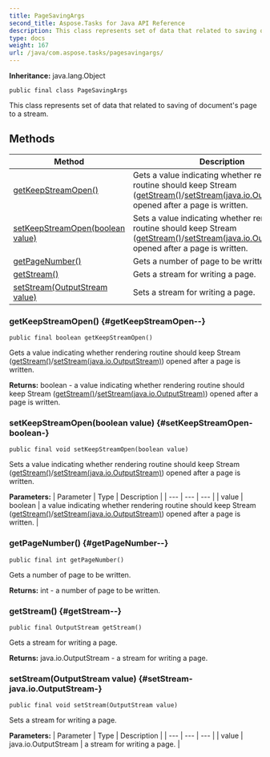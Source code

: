 ```yaml
---
title: PageSavingArgs
second_title: Aspose.Tasks for Java API Reference
description: This class represents set of data that related to saving of documents page to a stream.
type: docs
weight: 167
url: /java/com.aspose.tasks/pagesavingargs/
---
```


**Inheritance:**
java.lang.Object
```
public final class PageSavingArgs
```

This class represents set of data that related to saving of document's page to a stream.
## Methods

| Method | Description |
| --- | --- |
| [getKeepStreamOpen()](#getKeepStreamOpen--) | Gets a value indicating whether rendering routine should keep  Stream ([getStream()](../../com.aspose.tasks/pagesavingargs\#getStream--)/[setStream(java.io.OutputStream)](../../com.aspose.tasks/pagesavingargs\#setStream-java.io.OutputStream-)) opened after a page is written. |
| [setKeepStreamOpen(boolean value)](#setKeepStreamOpen-boolean-) | Sets a value indicating whether rendering routine should keep  Stream ([getStream()](../../com.aspose.tasks/pagesavingargs\#getStream--)/[setStream(java.io.OutputStream)](../../com.aspose.tasks/pagesavingargs\#setStream-java.io.OutputStream-)) opened after a page is written. |
| [getPageNumber()](#getPageNumber--) | Gets a number of page to be written. |
| [getStream()](#getStream--) | Gets a stream for writing a page. |
| [setStream(OutputStream value)](#setStream-java.io.OutputStream-) | Sets a stream for writing a page. |
### getKeepStreamOpen() {#getKeepStreamOpen--}
```
public final boolean getKeepStreamOpen()
```


Gets a value indicating whether rendering routine should keep  Stream ([getStream()](../../com.aspose.tasks/pagesavingargs\#getStream--)/[setStream(java.io.OutputStream)](../../com.aspose.tasks/pagesavingargs\#setStream-java.io.OutputStream-)) opened after a page is written.

**Returns:**
boolean - a value indicating whether rendering routine should keep  Stream ([getStream()](../../com.aspose.tasks/pagesavingargs\#getStream--)/[setStream(java.io.OutputStream)](../../com.aspose.tasks/pagesavingargs\#setStream-java.io.OutputStream-)) opened after a page is written.
### setKeepStreamOpen(boolean value) {#setKeepStreamOpen-boolean-}
```
public final void setKeepStreamOpen(boolean value)
```


Sets a value indicating whether rendering routine should keep  Stream ([getStream()](../../com.aspose.tasks/pagesavingargs\#getStream--)/[setStream(java.io.OutputStream)](../../com.aspose.tasks/pagesavingargs\#setStream-java.io.OutputStream-)) opened after a page is written.

**Parameters:**
| Parameter | Type | Description |
| --- | --- | --- |
| value | boolean | a value indicating whether rendering routine should keep  Stream ([getStream()](../../com.aspose.tasks/pagesavingargs\#getStream--)/[setStream(java.io.OutputStream)](../../com.aspose.tasks/pagesavingargs\#setStream-java.io.OutputStream-)) opened after a page is written. |

### getPageNumber() {#getPageNumber--}
```
public final int getPageNumber()
```


Gets a number of page to be written.

**Returns:**
int - a number of page to be written.
### getStream() {#getStream--}
```
public final OutputStream getStream()
```


Gets a stream for writing a page.

**Returns:**
java.io.OutputStream - a stream for writing a page.
### setStream(OutputStream value) {#setStream-java.io.OutputStream-}
```
public final void setStream(OutputStream value)
```


Sets a stream for writing a page.

**Parameters:**
| Parameter | Type | Description |
| --- | --- | --- |
| value | java.io.OutputStream | a stream for writing a page. |

